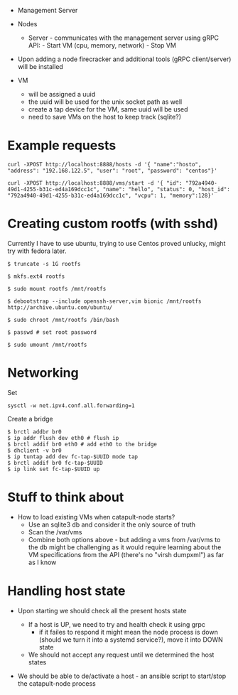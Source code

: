 - Management Server
- Nodes
    - Server - communicates with the management server using gRPC
        API:
            - Start VM (cpu, memory, network)
            - Stop VM

- Upon adding a node firecracker and additional tools (gRPC client/server) will be installed

- VM
    - will be assigned a uuid
    - the uuid will be used for the unix socket path as well
    - create a tap device for the VM, same uuid will be used
    - need to save VMs on the host to keep track (sqlite?)


# Example requests
```
curl -XPOST http://localhost:8888/hosts -d '{ "name":"hosto", "address": "192.168.122.5", "user": "root", "password": "centos"}'

curl -XPOST http://localhost:8888/vms/start -d '{ "id": "792a4940-49d1-4255-b31c-ed4a169dcc1c", "name": "hello", "status": 0, "host_id": "792a4940-49d1-4255-b31c-ed4a169dcc1c", "vcpu": 1, "memory":128}'
```

# Creating custom rootfs (with sshd)

Currently I have to use ubuntu, trying to use Centos proved unlucky, might try with fedora later.

```
$ truncate -s 1G rootfs

$ mkfs.ext4 rootfs

$ sudo mount rootfs /mnt/rootfs

$ debootstrap --include openssh-server,vim bionic /mnt/rootfs http://archive.ubuntu.com/ubuntu/

$ sudo chroot /mnt/rootfs /bin/bash

$ passwd # set root password

$ sudo umount /mnt/rootfs
```

# Networking
Set
```
sysctl -w net.ipv4.conf.all.forwarding=1
```
Create a bridge
```
$ brctl addbr br0
$ ip addr flush dev eth0 # flush ip
$ brctl addif br0 eth0 # add eth0 to the bridge
$ dhclient -v br0
$ ip tuntap add dev fc-tap-$UUID mode tap
$ brctl addif br0 fc-tap-$UUID
$ ip link set fc-tap-$UUID up
 ```

# Stuff to think about
- How to load existing VMs when catapult-node starts?
  - Use an sqlite3 db and consider it the only source of truth
  - Scan the /var/vms
  - Combine both options above - but adding a vms from /var/vms to the db
might be challenging as it would require learning about the VM specifications
from the API (there's no "virsh dumpxml") as far as I know

# Handling host state
- Upon starting we should check all the present hosts state
  - If a host is UP, we need to try and health check it using grpc
    - if it failes to respond it might mean the node process is down (should we turn it into a systemd service?), move it into DOWN state
  - We should not accept any request until we determined the host states

- We should be able to de/activate a host - an ansible script to start/stop
  the catapult-node process
